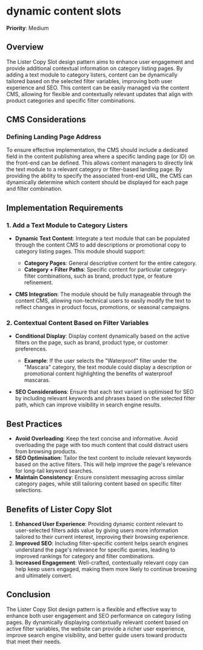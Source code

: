 
# dynamic content slots

**Priority**: Medium

## Overview

The Lister Copy Slot design pattern aims to enhance user engagement and provide additional contextual information on category listing pages. By adding a text module to category listers, content can be dynamically tailored based on the selected filter variables, improving both user experience and SEO. This content can be easily managed via the content CMS, allowing for flexible and contextually relevant updates that align with product categories and specific filter combinations.

## CMS Considerations

### Defining Landing Page Address

To ensure effective implementation, the CMS should include a dedicated field in the content publishing area where a specific landing page (or ID) on the front-end can be defined. This allows content managers to directly link the text module to a relevant category or filter-based landing page. By providing the ability to specify the associated front-end URL, the CMS can dynamically determine which content should be displayed for each page and filter combination.

## Implementation Requirements

### 1. Add a Text Module to Category Listers

- **Dynamic Text Content**: Integrate a text module that can be populated through the content CMS to add descriptions or promotional copy to category listing pages. This module should support:

  - **Category Pages**: General descriptive content for the entire category.
  - **Category + Filter Paths**: Specific content for particular category-filter combinations, such as brand, product type, or feature refinement.

- **CMS Integration**: The module should be fully manageable through the content CMS, allowing non-technical users to easily modify the text to reflect changes in product focus, promotions, or seasonal campaigns.

### 2. Contextual Content Based on Filter Variables

- **Conditional Display**: Display content dynamically based on the active filters on the page, such as brand, product type, or customer preferences.

  - **Example**: If the user selects the "Waterproof" filter under the "Mascara" category, the text module could display a description or promotional content highlighting the benefits of waterproof mascaras.

- **SEO Considerations**: Ensure that each text variant is optimised for SEO by including relevant keywords and phrases based on the selected filter path, which can improve visibility in search engine results.

## Best Practices

- **Avoid Overloading**: Keep the text concise and informative. Avoid overloading the page with too much content that could distract users from browsing products.
- **SEO Optimisation**: Tailor the text content to include relevant keywords based on the active filters. This will help improve the page's relevance for long-tail keyword searches.
- **Maintain Consistency**: Ensure consistent messaging across similar category pages, while still tailoring content based on specific filter selections.

## Benefits of Lister Copy Slot

1. **Enhanced User Experience**: Providing dynamic content relevant to user-selected filters adds value by giving users more information tailored to their current interest, improving their browsing experience.
2. **Improved SEO**: Including filter-specific content helps search engines understand the page's relevance for specific queries, leading to improved rankings for category and filter combinations.
3. **Increased Engagement**: Well-crafted, contextually relevant copy can help keep users engaged, making them more likely to continue browsing and ultimately convert.

## Conclusion

The Lister Copy Slot design pattern is a flexible and effective way to enhance both user engagement and SEO performance on category listing pages. By dynamically displaying contextually relevant content based on active filter variables, the website can provide a richer user experience, improve search engine visibility, and better guide users toward products that meet their needs.
